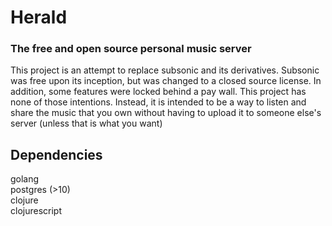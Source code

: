 # Herald
### The free and open source personal music server

This project is an attempt to replace subsonic and its derivatives. Subsonic was
free upon its inception, but was changed to a closed source license. In 
addition, some features were locked behind a pay wall. This project has none of 
those intentions. Instead, it is intended to be a way to listen and share the 
music that you own without having to upload it to someone else's server (unless 
that is what you want)

## Dependencies
golang  
postgres (>10)  
clojure  
clojurescript  